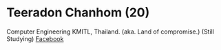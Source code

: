 # Teeradon Chanhom (20)
 Computer Engineering KMITL, Thailand. (aka. Land of compromise.) (Still Studying)
[Facebook](https://www.facebook.com/font.kung)
